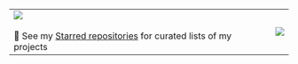 <table>
  <tr>
    <td>
      <a href="#">
        <img align="top" src="https://github-readme-stats-git-main-snaphat.vercel.app/api?username=snaphat&disable_animations=true&number_format&show_icons=true&rank_icon=percentile&theme=github_dark&include_all_commits=true&count_private=true&cache_seconds=7200)" />
      </a>
      <br /><br />
      🌱 See my <a href="https://github.com/snaphat?tab=stars">Starred repositories</a> for curated lists of my projects
    </td>
    <td>
      <a href="#">
        <img align="center" src="https://github-readme-stats-git-main-snaphat.vercel.app/api/top-langs/?username=snaphat&disable_animations=true&theme=github_dark&layout=compact&exclude_repo=UnityPlugins,ff6recompress,ff6recompress-rs,AltimitMovement.js,SimpleGame,imgui_demo,github-readme-stats&langs_count=100&cache_seconds=7200&hide=brainfuck" />
      </a>
    </td>
  </tr>
</table>

<!--
**snaphat/snaphat** is a ✨ _special_ ✨ repository because its `README.md` (this file) appears on your GitHub profile.

Here are some ideas to get you started:

- 🔭 I’m currently working on ...
- 🌱 I’m currently learning ...
- 👯 I’m looking to collaborate on ...
- 🤔 I’m looking for help with ...
- 💬 Ask me about ...
- 📫 How to reach me: ...
- 😄 Pronouns: ...
- ⚡ Fun fact: ...
-->
